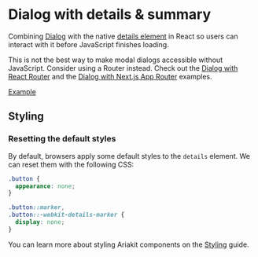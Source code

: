 # Dialog with details &amp; summary

<p data-description>
  Combining <a href="/components/dialog">Dialog</a> with the native <a href="https://developer.mozilla.org/en-US/docs/Web/HTML/Element/details">details element</a> in React so users can interact with it before JavaScript finishes loading.
</p>

<aside data-type="warn" title="Before you use this example">

This is not the best way to make modal dialogs accessible without JavaScript. Consider using a Router instead. Check out the [Dialog with React Router](/examples/dialog-react-router) and the [Dialog with Next.js App Router](/examples/dialog-next-router) examples.

</aside>

<a href="./index.tsx" data-playground>Example</a>

## Styling

### Resetting the default styles

By default, browsers apply some default styles to the `details` element. We can reset them with the following CSS:

```css
.button {
  appearance: none;
}

.button::marker,
.button::-webkit-details-marker {
  display: none;
}
```

You can learn more about styling Ariakit components on the [Styling](/guide/styling) guide.
